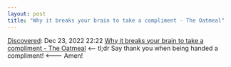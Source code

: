 ```yaml
---
layout: post
title: "Why it breaks your brain to take a compliment - The Oatmeal"
---
```

[Discovered](http://rolandtanglao.com/2020/07/29/p1-blogthis-checkvist-list-links-to-blog/): Dec 23, 2022 22:22  [Why it breaks your brain to take a compliment - The Oatmeal](https://theoatmeal.com/comics/brain_compliments) <-- tl;dr Say thank you when being handed a compliment! <--- Amen!
